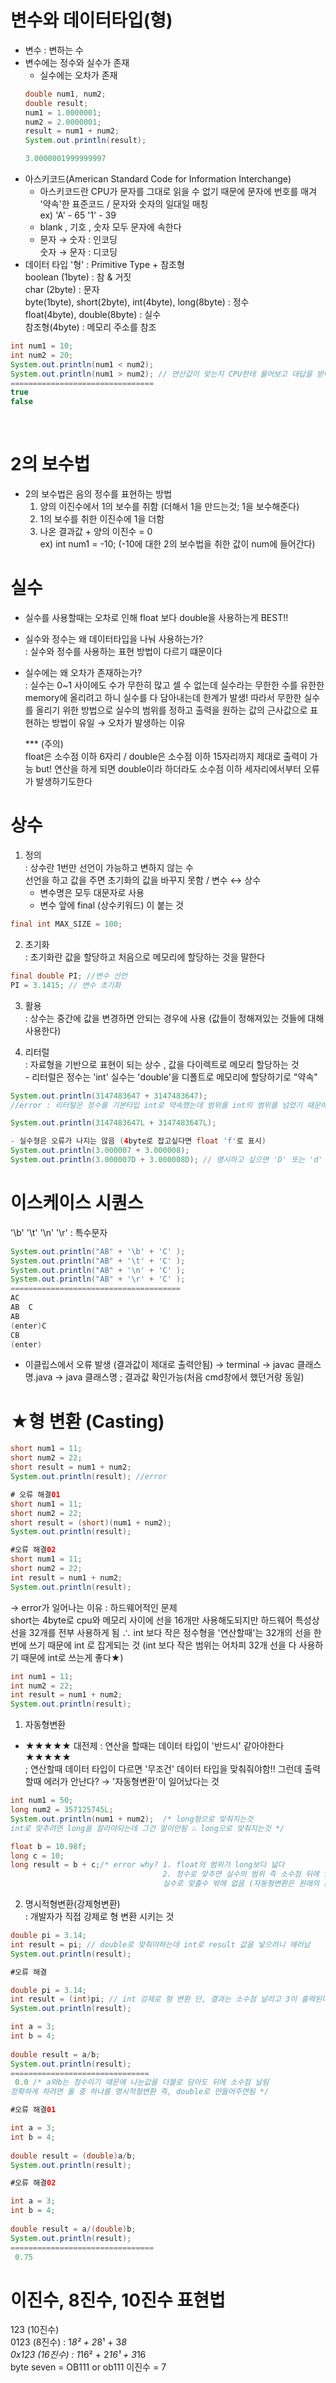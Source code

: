 # 변수와 데이터타입(형)
* 변수 : 변하는 수 
* 변수에는 정수와 실수가 존재
    * 실수에는 오차가 존재
    ```java 
    double num1, num2;
    double result;
    num1 = 1.0000001;
    num2 = 2.0000001;
    result = num1 + num2;
    System.out.println(result); 

    3.0000001999999997
    ```
* 아스키코드(American Standard Code for Information Interchange) 
    * 아스키코드란 CPU가 문자를 그대로 읽을 수 없기 때문에 문자에 번호를 매겨 '약속'한 표준코드 / 문자와 숫자의 일대일 매칭 <br> ex) 'A' - 65 '1' - 39
    * blank , 기호 , 숫자 모두 문자에 속한다
    * 문자  → 숫자 : 인코딩 <br> 숫자 → 문자 : 디코딩 
* 데이터 타입 '형' : Primitive Type + 참조형 <br>
boolean (1byte) : 참 & 거짓 <br>
char (2byte) : 문자 <br>
byte(1byte), short(2byte), int(4byte), long(8byte) : 정수 <br>
float(4byte), double(8byte) : 실수  <br>
참조형(4byte) : 메모리 주소를 참조

```java
int num1 = 10;
int num2 = 20;
System.out.println(num1 < num2); 
System.out.println(num1 > num2); // 연산값이 맞는지 CPU한테 물어보고 대답을 받아서 출력되는 과정
================================
true
false
``` 
<br>

# 2의 보수법
* 2의 보수법은 음의 정수를 표현하는 방법 <br>
  1. 양의 이진수에서 1의 보수를 취함 (더해서 1을 만드는것; 1을 보수해준다) <br>
  2. 1의 보수를 취한 이진수에 1을 더함
  3. 나온 결과값 + 양의 이진수 = 0 <br>
  ex) int num1 = -10; (-10에 대한 2의 보수법을 취한 값이 num에 들어간다)

# 실수
* 실수를 사용할때는 오차로 인해 float 보다 double을 사용하는게 BEST!!
* 실수와 정수는 왜 데이터타입을 나눠 사용하는가? <br>
  : 실수와 정수를 사용하는 표현 방법이 다르기 떄문이다
* 실수에는 왜 오차가 존재하는가? <br>
  : 실수는 0~1 사이에도 수가 무한히 많고 셀 수 없는데 실수라는 무한한 수를 유한한 memory에 올리려고 하니 실수를 다 담아내는데 한계가 발생! 따라서 무한한 실수를 올리기 위한 방법으로 실수의 범위를 정하고 출력을 원하는 값의 근사값으로 표현하는 방법이 유일 
  → 오차가 발생하는 이유
  
  *** (주의) <br>
  float은 소수점 이하 6자리 / double은 소수점 이하 15자리까지 제대로 출력이 가능 but! 연산을 하게 되면 double이라 하더라도 소수점 이하 세자리에서부터 오류가 발생하기도한다

 # 상수
 1. 정의 <br>
 : 상수란 1번만 선언이 가능하고 변하지 않는 수 <br>
 선언을 하고 값을 주면 초기화의 값을 바꾸지 못함 / 변수 ↔ 상수 
    * 변수명은 모두 대문자로 사용
    * 변수 앞에 final (상수키워드) 이 붙는 것
 ```java
 final int MAX_SIZE = 100; 
 ```

 2. 초기화 <br>
 : 초기화란 값을 할당하고 처음으로 메모리에 할당하는 것을 말한다 
 ```java
 final double PI; //변수 선언 
 PI = 3.1415; // 변수 초기화
 ```
 3. 활용 <br>
 : 상수는 중간에 값을 변경하면 안되는 경우에 사용 (값들이 정해져있는 것들에 대해 사용한다) <br>
 
 4. 리터럴 <br>
 : 자료형을 기반으로 표현이 되는 상수 , 값을 다이렉트로 메모리 할당하는 것 <br> - 리터럴은 정수는 'int' 실수는 'double'을 디폴트로 메모리에 할당하기로 "약속"
 ```java
 System.out.println(3147483647 + 3147483647); 
 //error : 리터털은 정수를 기본타입 int로 약속했는데 범위를 int의 범위를 넘었기 때문에 long으로 명시를 해줘야함

 System.out.println(3147483647L + 3147483647L); 
 
 - 실수형은 오류가 나지는 않음 (4byte로 잡고싶다면 float 'f'로 표시)
 System.out.println(3.000007 + 3.000008); 
 System.out.println(3.000007D + 3.000008D); // 명시하고 싶으면 'D' 또는 'd' 삽입
```
# 이스케이스 시퀀스
 '\b' '\t' '\n' '\r' : 특수문자 
 ```java
System.out.println("AB" + '\b' + 'C' ); 
System.out.println("AB" + '\t' + 'C' ); 
System.out.println("AB" + '\n' + 'C' ); 
System.out.println("AB" + '\r' + 'C' ); 
======================================
AC
AB  C
AB
(enter)C
CB
(enter)
```
* 이클립스에서 오류 발생 (결과값이 제대로 출력안됨) → terminal → javac 클래스명.java → java 클래스명 ; 결과값 확인가능(처음 cmd창에서 했던거랑 동일)

# ★형 변환 (Casting)
```java
short num1 = 11;
short num2 = 22;
short result = num1 + num2;
System.out.println(result); //error

# 오류 해결01
short num1 = 11;
short num2 = 22;
short result = (short)(num1 + num2);
System.out.println(result);

#오류 해결02
short num1 = 11;
short num2 = 22;
int result = num1 + num2;
System.out.println(result); 
````
→ error가 일어나는 이유 : 하드웨어적인 문제 <br>
short는 4byte로 cpu와 메모리 사이에 선을 16개만 사용해도되지만 하드웨어 특성상 선을 32개를 전부 사용하게 됨 ∴ int 보다 작은 정수형을 '연산할때'는 32개의 선을 한번에 쓰기 때문에 int 로 잡게되는 것 (int 보다 작은 범위는 어차피 32개 선을 다 사용하기 때문에 int로 쓰는게 좋다★)
```java
int num1 = 11;
int num2 = 22;
int result = num1 + num2;
System.out.println(result);
```
1. 자동형변환
- ★★★★★ 대전제 : 연산을 할때는 데이터 타입이 '반드시' 같아야한다 ★★★★★ <br>
; 연산할때 데이터 타입이 다르면 '무조건' 데이터 타입을 맞춰줘야함!! 그런데 출력할때 에러가 안난다? → '자동형변환'이 일어났다는 것
```java
int num1 = 50;
long num2 = 357125745L;
System.out.println(num1 + num2);  /* long형으로 맞춰지는것 
int로 맞추려면 long을 잘라야되는데 그건 말이안됨 ∴ long으로 맞춰지는것 */

float b = 10.98f;
long c = 10;
long result = b + c;/* error why? 1. float의 범위가 long보다 넓다 
                                  2. 정수로 맞추면 실수의 범위 즉 소수점 뒤에 있는 값들을 날리고 출력되기 때문에 
                                  실수로 맞출수 밖에 없음 (자동형변환은 원래의 값을 보존하는쪽으로 변환됨)
```
2. 명시적형변환(강제형변환) <br>
: 개발자가 직접 강제로 형 변환 시키는 것
```java
double pi = 3.14;
int result = pi; // double로 맞춰야하는데 int로 result 값을 넣으려니 에러남 
System.out.println(result);

#오류 해결

double pi = 3.14;
int result = (int)pi; // int 강제로 형 변환 단, 결과는 소수점 날리고 3이 출력된다
System.out.println(result);
```
```java
int a = 3;
int b = 4;
		
double result = a/b;
System.out.println(result); 
===============================
 0.0 /* a와b는 정수이기 때문에 나눈값을 더블로 담아도 뒤에 소수점 날림
정확하게 하려면 둘 중 하나를 명시적형변환 즉, double로 만들어주면됨 */

#오류 해결01

int a = 3;
int b = 4;
		
double result = (double)a/b;
System.out.println(result);

#오류 해결02

int a = 3;
int b = 4;
		
double result = a/(double)b;
System.out.println(result);
================================
 0.75
```
# 이진수, 8진수, 10진수 표현법
123 (10진수) <br>
0123 (8진수) : 1*8² + 2*8¹ + 3*8 <br>
0x123 (16진수) : 1*16² + 2*16¹ + 3*16 <br>
byte seven = OB111 or ob111  이진수 = 7  


